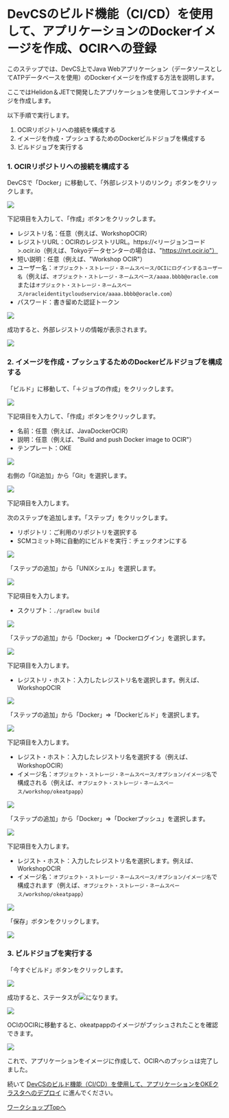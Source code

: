 DevCSのビルド機能（CI/CD）を使用して、アプリケーションのDockerイメージを作成、OCIRへの登録
=======
このステップでは、DevCS上でJava Webアプリケーション（データソースとしてATPデータベースを使用）のDockerイメージを作成する方法を説明します。

ここではHelidon＆JETで開発したアプリケーションを使用してコンテナイメージを作成します。

以下手順で実行します。

1. OCIRリポジトリへの接続を構成する
2. イメージを作成・プッシュするためのDockerビルドジョブを構成する
3. ビルドジョブを実行する

### 1. OCIRリポジトリへの接続を構成する

DevCSで「Docker」に移動して、「外部レジストリのリンク」ボタンをクリックします。

![](images/1500.jpg "")

下記項目を入力して、「作成」ボタンをクリックします。

+ レジストリ名：任意（例えば、WorkshopOCIR）
+ レジストリURL：OCIRのレジストリURL。https://<リージョンコード>.ocir.io（例えば、Tokyoデータセンターの場合は、"https://nrt.ocir.io"）
+ 短い説明：任意（例えば、"Workshop OCIR"）
+ ユーザー名：`オブジェクト・ストレージ・ネームスペース/OCIにログインするユーザー名`（例えば、`オブジェクト・ストレージ・ネームスペース/aaaa.bbbb@oracle.com`または`オブジェクト・ストレージ・ネームスペース/oracleidentitycloudservice/aaaa.bbbb@oracle.com`）
+ パスワード：書き留めた認証トークン

![](images/1510.jpg "")

成功すると、外部レジストリの情報が表示されます。

![](images/1520.jpg "")

### 2. イメージを作成・プッシュするためのDockerビルドジョブを構成する

「ビルド」に移動して、「＋ジョブの作成」をクリックします。

![](images/1530.jpg "")

下記項目を入力して、「作成」ボタンをクリックします。

+ 名前：任意（例えば、JavaDockerOCIR）
+ 説明：任意（例えば、"Build and push Docker image to OCIR"）
+ テンプレート：OKE

![](images/1540.jpg "")

右側の「Git追加」から「Git」を選択します。

![](images/1550.jpg "")

下記項目を入力します。

次のステップを追加します。「ステップ」をクリックします。

+ リポジトリ：ご利用のリポジトリを選択する
+ SCMコミット時に自動的にビルドを実行：チェックオンにする

![](images/1560.jpg "")

「ステップの追加」から「UNIXシェル」を選択します。

![](images/1570.jpg "")

下記項目を入力します。

+ スクリプト：`./gradlew build`

![](images/1580.jpg "")

「ステップの追加」から「Docker」⇒「Dockerログイン」を選択します。

![](images/1590.jpg "")

下記項目を入力します。

+ レジストリ・ホスト：入力したレジストリ名を選択します。例えば、WorkshopOCIR

![](images/1610.jpg "")

「ステップの追加」から「Docker」⇒「Dockerビルド」を選択します。

![](images/1620.jpg "")

下記項目を入力します。

+ レジスト・ホスト：入力したレジストリ名を選択する（例えば、WorkshopOCIR）
+ イメージ名：`オブジェクト・ストレージ・ネームスペース/オプション/イメージ名`で構成される（例えば、`オブジェクト・ストレージ・ネームスペース/workshop/okeatpapp`）

![](images/1630.jpg "")

「ステップの追加」から「Docker」⇒「Dockerプッシュ」を選択します。

![](images/1632.jpg "")

下記項目を入力します。

+ レジスト・ホスト：入力したレジストリ名を選択します。例えば、WorkshopOCIR
+ イメージ名：`オブジェクト・ストレージ・ネームスペース/オプション/イメージ名`で構成されます（例えば、`オブジェクト・ストレージ・ネームスペース/workshop/okeatpapp`）

![](images/1634.jpg "")

「保存」ボタンをクリックします。

![](images/1640.jpg "")

### 3. ビルドジョブを実行する

「今すぐビルド」ボタンをクリックします。

![](images/1650.jpg "")

成功すると、ステータスが![](images/status_success.jpg "")になります。

![](images/1660.jpg "")

OCIのOCIRに移動すると、okeatpappのイメージがプッシュされたことを確認できます。

![](images/1690.jpg "")

これで、アプリケーションをイメージに作成して、OCIRへのプッシュは完了しました。

続いて [DevCSのビルド機能（CI/CD）を使用して、アプリケーションをOKEクラスタへのデプロイ](WorkshopGuide900DeployToOKECluster.md) に進んでください。

[ワークショップTopへ](../README.md)